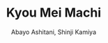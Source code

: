 --- 
slug: "kyou-mei-machi"
title: "Kyou Mei Machi"
publishdate: "2018-12-13"
src: "https://365manga.net/manga/kyou-mei-machi"
author: "Abayo Ashitani, Shinji Kamiya"
image: "https://data.365manga.net/images/thumbnails/32791-kyou-mei-machi.jpg"
tags: ["Action","Drama","Horror","Mature","Mystery","Seinen","Tragedy"]
chapters: ["Vol.3 Chapter 20 ","Vol.3 Chapter 19 ","Vol.3 Chapter 18 ","Vol.3 Chapter 17 ","Vol.3 Chapter 16 ","Chapter 15 ","Chapter 14 ","Chapter 13 ","Chapter 12 ","Chapter 11 ","Chapter 10 ","Chapter 9 ","Chapter 8 ","Chapter 7 ","Chapter 6 ","Chapter 5 ","Chapter 4 ","Chapter 3 ","Chapter 2 ","Chapter 1"]
chapterlinks: ["https://365manga.net/kyou-mei-machi/chapter-20.html","https://365manga.net/kyou-mei-machi/chapter-19.html","https://365manga.net/kyou-mei-machi/chapter-18.html","https://365manga.net/kyou-mei-machi/chapter-17.html","https://365manga.net/kyou-mei-machi/chapter-16.html","https://365manga.net/kyou-mei-machi/chapter-15.html","https://365manga.net/kyou-mei-machi/chapter-14.html","https://365manga.net/kyou-mei-machi/chapter-13.html","https://365manga.net/kyou-mei-machi/chapter-12.html","https://365manga.net/kyou-mei-machi/chapter-11.html","https://365manga.net/kyou-mei-machi/chapter-10.html","https://365manga.net/kyou-mei-machi/chapter-9.html","https://365manga.net/kyou-mei-machi/chapter-8.html","https://365manga.net/kyou-mei-machi/chapter-7.html","https://365manga.net/kyou-mei-machi/chapter-6.html","https://365manga.net/kyou-mei-machi/chapter-5.html","https://365manga.net/kyou-mei-machi/chapter-4.html","https://365manga.net/kyou-mei-machi/chapter-3.html","https://365manga.net/kyou-mei-machi/chapter-2.html","https://365manga.net/kyou-mei-machi/chapter-1.html"]
description: "It all started with the sound of an insect...out of the blue they became feral. Women infected with this sound became known as the 'crazies' who infect other women and attack men exclusively. The resulting chaos devastated Japans populations as 70 percent perished, forcing the international community to cut off Japan from the rest of the world."
---